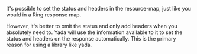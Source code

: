 It's possible to set the status and headers in the resource-map, just
like you would in a Ring response map.

<resource-map/>

<request/>

<response/>

However, it's better to omit the status and only add headers when you
absolutely need to. Yada will use the information available to it to set
the status and headers on the response automatically. This is the
primary reason for using a library like yada.
